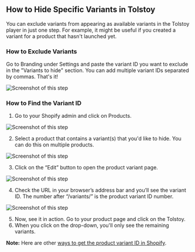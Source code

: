 ## How to Hide Specific Variants in Tolstoy

You can exclude variants from appearing as available variants in the Tolstoy player in just one step. For example, it might be useful if you created a variant for a product that hasn't launched yet.

### How to Exclude Variants

Go to Branding under Settings and paste the variant ID you want to exclude in the "Variants to hide" section. You can add multiple variant IDs separated by commas. That's it!

![Screenshot of this step](https://downloads.intercomcdn.com/i/o/844419087/7ca614e62267ffc11a5ec04d/40ae0946-2cbb-456a-bc4b-9cfa305cb5f7)

### How to Find the Variant ID

1. Go to your Shopify admin and click on Products.

![Screenshot of this step](https://downloads.intercomcdn.com/i/o/844390167/32469867fd5c49a5d8ef9fda/80735775-e2e8-48ff-9dce-47f962ea2311)

2. Select a product that contains a variant(s) that you'd like to hide. You can do this on multiple products.

![Screenshot of this step](https://downloads.intercomcdn.com/i/o/845169093/bde9ce71003a4ada961eebd8/831aa535-388c-4e89-8201-b14ed1278905)

3. Click on the “Edit” button to open the product variant page.

![Screenshot of this step](https://downloads.intercomcdn.com/i/o/845168781/8519e6e09c1093fdda4fb741/51fcd85d-0331-4fcd-9fbd-917a3c8817be)

4. Check the URL in your browser’s address bar and you’ll see the variant ID. The number after “/variants/” is the product variant ID number.

![Screenshot of this step](https://downloads.intercomcdn.com/i/o/845167682/cefc0d89b708f990470457af/image.png)

5. Now, see it in action. Go to your product page and click on the Tolstoy.
6. When you click on the drop-down, you'll only see the remaining variants.

**Note:** Here are other [ways to get the product variant ID in Shopify](https://www.howcommerce.com/shopify-variant-id/).
